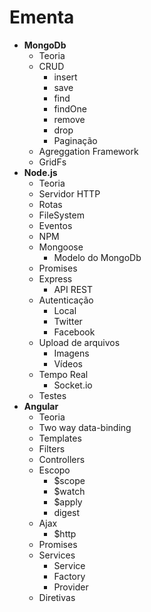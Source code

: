 # Ementa

- **MongoDb**
  - Teoria
  - CRUD
    - insert
    - save
    - find
    - findOne
    - remove
    - drop
    - Paginação
  - Agreggation Framework
  - GridFs
- **Node.js**
  - Teoria
  - Servidor HTTP
  - Rotas
  - FileSystem
  - Eventos
  - NPM
  - Mongoose
    + Modelo do MongoDb
  - Promises
  - Express
    + API REST
  - Autenticação
    + Local
    + Twitter
    + Facebook
  - Upload de arquivos
    + Imagens
    + Vídeos
  - Tempo Real
    + Socket.io
  - Testes
- **Angular**
  - Teoria
  - Two way data-binding
  - Templates
  - Filters
  - Controllers
  - Escopo
    + $scope
    + $watch
    + $apply
    + digest
  - Ajax
    + $http
  - Promises
  - Services
    + Service
    + Factory
    + Provider
  - Diretivas




